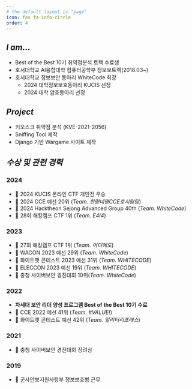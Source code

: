 ```yaml
---
# the default layout is 'page'
icon: fas fa-info-circle
order: 4
---
```


## _I am..._
- Best of the Best 10기 취약점분석 트랙 수료생
- 호서대학교 AI융합대학 컴퓨터공학부 정보보트랙(2018.03~)
- 호서대학교 정보보안 동아리 WhiteCode 회장
    - 2024 대학정보보호동아리 KUCIS 선정
    - 2024 대학 암호동아리 선정

## _Project_
- 키오스크 취약점 분석 (KVE-2021-2056)
- Sniffing Tool 제작
- Django 기반 Wargame 사이트 제작

## _수상 및 관련 경력_
### **2024**
- 🥇 2024 KUCIS 온라인 CTF 개인전 우승
- 🚩 2024 CCE 예선 20위 (_Team. 한량네명CCE호시탐탐_)
- 🚩 2024 Hacktheon Sejong Advanced Group 40th (_Team. WhiteCode_)
- 🥇 28회 해킹캠프 CTF 1위 (_Team. E4I4_)

### **2023**
- 🥇 27회 해킹캠프 CTF 1위 (_Team. 어디에도_)
- 🚩 WACON 2023 예선 29위 (_Team. WhiteCode_)
- 🚩 화이트햇 콘테스트 2023 예선 31위 (_Team. WHITECODE_)
- 🚩 ELECCON 2023 예선 19위 (_Team. WHITECODE_)
- 🚩 충청 사이버보안 경진대회 10위(_Team. WhiteCode_)

### **2022**
- **차세대 보안 리더 양성 프로그램 Best of the Best 10기 수료**
- 🚩 CCE 2022 예선 41위 (_Team. #VALUE!_)
- 🚩 화이트햇 콘테스트 예선 42위 (_Team. 밀리터리프레스_)

### **2021**
- 🏅 충청 사이버보안 경진대회 장려상

### **2019**
- 🏢 군사안보지원사령부 정보보호병 근무